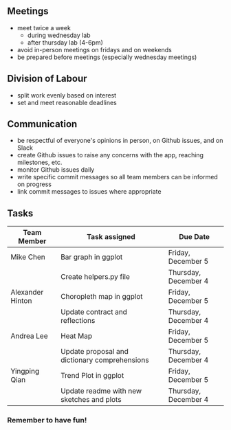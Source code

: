 ## Meetings
- meet twice a week
  - during wednesday lab
  - after thursday lab (4-6pm)
- avoid in-person meetings on fridays and on weekends
- be prepared before meetings (especially wednesday meetings)
 
## Division of Labour
- split work evenly based on interest
- set and meet reasonable deadlines
​
## Communication
- be respectful of everyone's opinions in person, on Github issues, and on Slack
- create Github issues to raise any concerns with the app, reaching milestones, etc.
- monitor Github issues daily
- write specific commit messages so all team members can be informed on progress
- link commit messages to issues where appropriate
​
## Tasks
|Team Member| Task assigned | Due Date|
|---|---|---|
|Mike Chen| Bar graph in ggplot| Friday, December 5|
||Create helpers.py file | Thursday, December 4|
|Alexander Hinton| Choropleth map in ggplot|Friday, December 5|
|| Update contract and reflections| Thursday, December 4|
|Andrea Lee| Heat Map| Friday, December 5|
|| Update proposal and dictionary comprehensions|Thursday, December 4|
|Yingping Qian| Trend Plot in ggplot| Friday, December 5|
||Update readme with new sketches and plots|Thursday, December 4|

### Remember to have fun!
